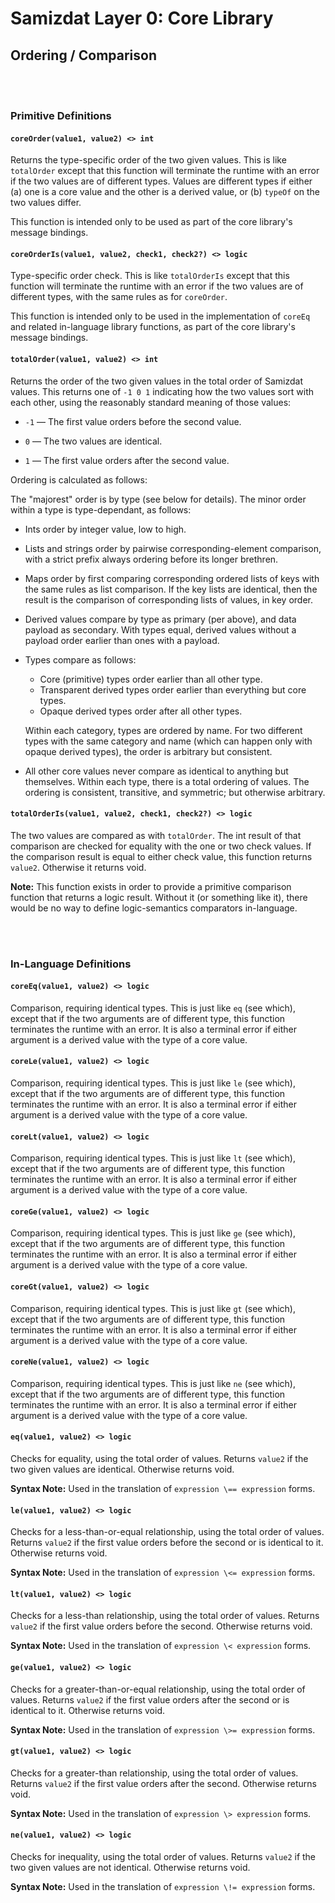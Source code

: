 Samizdat Layer 0: Core Library
==============================

Ordering / Comparison
---------------------

<br><br>
### Primitive Definitions

#### `coreOrder(value1, value2) <> int`

Returns the type-specific order of the two given values. This is like
`totalOrder` except that this function will terminate the runtime with an
error if the two values are of different types. Values are different types
if either (a) one is a core value and the other is a derived value, or
(b) `typeOf` on the two values differ.

This function is intended only to be used as part of the core
library's message bindings.

#### `coreOrderIs(value1, value2, check1, check2?) <> logic`

Type-specific order check. This is like `totalOrderIs` except that
this function will terminate the runtime with an error if the two values
are of different types, with the same rules as for `coreOrder`.

This function is intended only to be used in the implementation of
`coreEq` and related in-language library functions, as part of
the core library's message bindings.

#### `totalOrder(value1, value2) <> int`

Returns the order of the two given values in the total order of
Samizdat values. This returns one of `-1 0 1` indicating
how the two values sort with each other, using the reasonably
standard meaning of those values:

* `-1` &mdash; The first value orders before the second value.

* `0` &mdash; The two values are identical.

* `1` &mdash; The first value orders after the second value.

Ordering is calculated as follows:

The "majorest" order is by type (see below for details). The minor order
within a type is type-dependant, as follows:

* Ints order by integer value, low to high.

* Lists and strings order by pairwise corresponding-element
  comparison, with a strict prefix always ordering before its
  longer brethren.

* Maps order by first comparing corresponding ordered lists
  of keys with the same rules as list comparison. If the key
  lists are identical, then the result is the comparison of
  corresponding lists of values, in key order.

* Derived values compare by type as primary (per above), and data payload
  as secondary. With types equal, derived values without a payload order
  earlier than ones with a payload.

* Types compare as follows:

  * Core (primitive) types order earlier than all other type.
  * Transparent derived types order earlier than everything but core types.
  * Opaque derived types order after all other types.

  Within each category, types are ordered by name. For two different types
  with the same category and name (which can happen only with opaque derived
  types), the order is arbitrary but consistent.

* All other core values never compare as identical to anything but themselves.
  Within each type, there is a total ordering of values. The ordering is
  consistent, transitive, and symmetric; but otherwise arbitrary.

#### `totalOrderIs(value1, value2, check1, check2?) <> logic`

The two values are compared as with `totalOrder`. The int
result of that comparison are checked for equality with
the one or two check values. If the comparison result is equal
to either check value, this function returns `value2`. Otherwise
it returns void.

**Note:** This function exists in order to provide a primitive
comparison function that returns a logic result. Without it (or something
like it), there would be no way to define logic-semantics
comparators in-language.


<br><br>
### In-Language Definitions

#### `coreEq(value1, value2) <> logic`

Comparison, requiring identical types. This is just like `eq`
(see which), except that if the two arguments are of different type, this
function terminates the runtime with an error. It is also a terminal error
if either argument is a derived value with the type of a core value.

#### `coreLe(value1, value2) <> logic`

Comparison, requiring identical types. This is just like `le`
(see which), except that if the two arguments are of different type, this
function terminates the runtime with an error. It is also a terminal error
if either argument is a derived value with the type of a core value.

#### `coreLt(value1, value2) <> logic`

Comparison, requiring identical types. This is just like `lt`
(see which), except that if the two arguments are of different type, this
function terminates the runtime with an error. It is also a terminal error
if either argument is a derived value with the type of a core value.

#### `coreGe(value1, value2) <> logic`

Comparison, requiring identical types. This is just like `ge`
(see which), except that if the two arguments are of different type, this
function terminates the runtime with an error. It is also a terminal error
if either argument is a derived value with the type of a core value.

#### `coreGt(value1, value2) <> logic`

Comparison, requiring identical types. This is just like `gt`
(see which), except that if the two arguments are of different type, this
function terminates the runtime with an error. It is also a terminal error
if either argument is a derived value with the type of a core value.

#### `coreNe(value1, value2) <> logic`

Comparison, requiring identical types. This is just like `ne`
(see which), except that if the two arguments are of different type, this
function terminates the runtime with an error. It is also a terminal error
if either argument is a derived value with the type of a core value.

#### `eq(value1, value2) <> logic`

Checks for equality, using the total order of values. Returns `value2` if the
two given values are identical. Otherwise returns void.

**Syntax Note:** Used in the translation of `expression \== expression` forms.

#### `le(value1, value2) <> logic`

Checks for a less-than-or-equal relationship, using the total order of values.
Returns `value2` if the first value orders before the second or is identical
to it. Otherwise returns void.

**Syntax Note:** Used in the translation of `expression \<= expression` forms.

#### `lt(value1, value2) <> logic`

Checks for a less-than relationship, using the total order of values.
Returns `value2` if the first value orders before the second. Otherwise
returns void.

**Syntax Note:** Used in the translation of `expression \< expression` forms.

#### `ge(value1, value2) <> logic`

Checks for a greater-than-or-equal relationship, using the total order of
values. Returns `value2` if the first value orders after the second or is
identical to it. Otherwise returns void.

**Syntax Note:** Used in the translation of `expression \>= expression` forms.

#### `gt(value1, value2) <> logic`

Checks for a greater-than relationship, using the total order of values.
Returns `value2` if the first value orders after the second. Otherwise
returns void.

**Syntax Note:** Used in the translation of `expression \> expression` forms.

#### `ne(value1, value2) <> logic`

Checks for inequality, using the total order of values. Returns `value2` if
the two given values are not identical. Otherwise returns void.

**Syntax Note:** Used in the translation of `expression \!= expression` forms.
